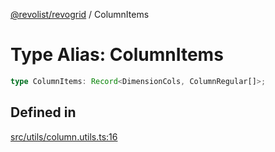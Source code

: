 [@revolist/revogrid](README.md) / ColumnItems

# Type Alias: ColumnItems

```ts
type ColumnItems: Record<DimensionCols, ColumnRegular[]>;
```

## Defined in

[src/utils/column.utils.ts:16](https://github.com/revolist/revogrid/blob/834ef2bcc7d11d36bb9e66716a7f07087a633494/src/utils/column.utils.ts#L16)
